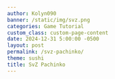 ```yaml
---
author: Kolyn090
banner: /static/img/svz.png
categories: Game Tutorial
custom_class: custom-page-content
date: 2024-12-31 5:00:00 -0500
layout: post
permalink: /svz-pachinko/
theme: sushi
title: SvZ Pachinko
---
```

